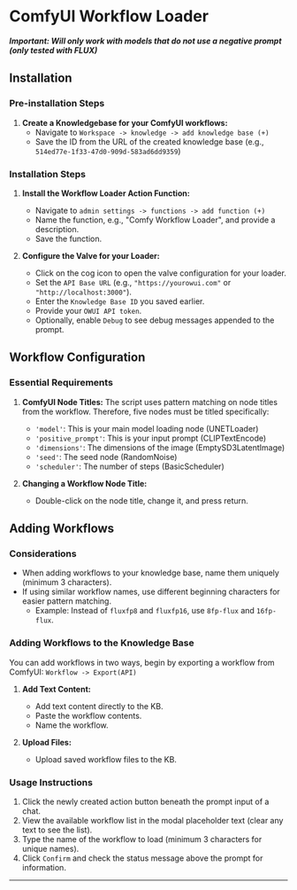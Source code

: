 # ComfyUI Workflow Loader

***Important: Will only work with models that do not use a negative prompt (only tested with FLUX)***


## Installation

### Pre-installation Steps
1. **Create a Knowledgebase for your ComfyUI workflows:**
   - Navigate to `Workspace -> knowledge -> add knowledge base (+)`
   - Save the ID from the URL of the created knowledge base (e.g., `514ed77e-1f33-47d0-909d-583ad6dd9359`)

### Installation Steps
1. **Install the Workflow Loader Action Function:**
   - Navigate to `admin settings -> functions -> add function (+)`
   - Name the function, e.g., "Comfy Workflow Loader", and provide a description.
   - Save the function.

2. **Configure the Valve for your Loader:**
   - Click on the cog icon to open the valve configuration for your loader.
   - Set the `API Base URL` (e.g., `"https://yourowui.com"` or `"http://localhost:3000"`).
   - Enter the `Knowledge Base ID` you saved earlier.
   - Provide your `OWUI API token`.
   - Optionally, enable `Debug` to see debug messages appended to the prompt.

## Workflow Configuration

### Essential Requirements
1. **ComfyUI Node Titles:** The script uses pattern matching on node titles from the workflow. Therefore, five nodes must be titled specifically:
   - `'model'`: This is your main model loading node (UNETLoader)
   - `'positive_prompt'`: This is your input prompt (CLIPTextEncode)
   - `'dimensions'`: The dimensions of the image (EmptySD3LatentImage)
   - `'seed'`: The seed node (RandomNoise)
   - `'scheduler'`: The number of steps (BasicScheduler)

2. **Changing a Workflow Node Title:**
   - Double-click on the node title, change it, and press return.

## Adding Workflows

### Considerations
- When adding workflows to your knowledge base, name them uniquely (minimum 3 characters).
- If using similar workflow names, use different beginning characters for easier pattern matching.
  - Example: Instead of `fluxfp8` and `fluxfp16`, use `8fp-flux` and `16fp-flux`.

### Adding Workflows to the Knowledge Base
You can add workflows in two ways, begin by exporting a workflow from ComfyUI: `Workflow -> Export(API)`


1. **Add Text Content:**
   - Add text content directly to the KB.
   - Paste the workflow contents.
   - Name the workflow.

2. **Upload Files:**
   - Upload saved workflow files to the KB.

### Usage Instructions
1. Click the newly created action button beneath the prompt input of a chat.
2. View the available workflow list in the modal placeholder text (clear any text to see the list).
3. Type the name of the workflow to load (minimum 3 characters for unique names).
4. Click `Confirm` and check the status message above the prompt for information.

---
